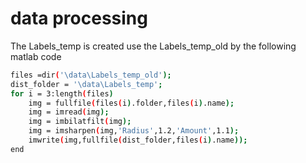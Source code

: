 # data processing

The Labels_temp is created use the Labels_temp_old by the following matlab code

```bash
files =dir('\data\Labels_temp_old');
dist_folder = '\data\Labels_temp';
for i = 3:length(files)
    img = fullfile(files(i).folder,files(i).name);
    img = imread(img);
    img = imbilatfilt(img);    
    img = imsharpen(img,'Radius',1.2,'Amount',1.1);
    imwrite(img,fullfile(dist_folder,files(i).name));
end
```